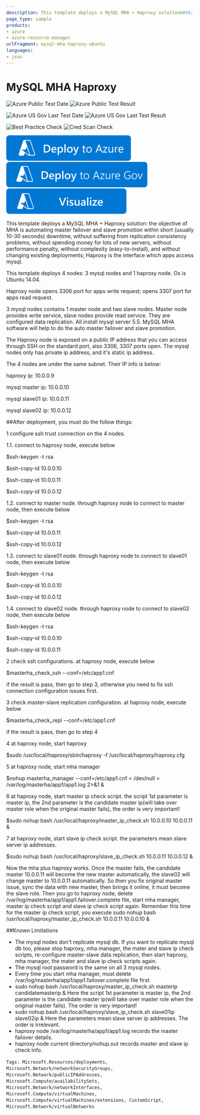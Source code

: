 ```yaml
---
description: This template deploys a MySQL MHA + Haproxy solution&#58;  the objective of MHA is automating master failover and slave promotion within short (usually 10-30 seconds) downtime, without suffering from replication consistency problems, without spending money for lots of new servers, without performance penalty, without complexity (easy-to-install), and without changing existing deployments; Haproxy is the interface which apps access mysql
page_type: sample
products:
- azure
- azure-resource-manager
urlFragment: mysql-mha-haproxy-ubuntu
languages:
- json
---
```

# MySQL MHA Haproxy

![Azure Public Test Date](https://azurequickstartsservice.blob.core.windows.net/badges/application-workloads/mysql/mysql-mha-haproxy-ubuntu/PublicLastTestDate.svg)
![Azure Public Test Result](https://azurequickstartsservice.blob.core.windows.net/badges/application-workloads/mysql/mysql-mha-haproxy-ubuntu/PublicDeployment.svg)

![Azure US Gov Last Test Date](https://azurequickstartsservice.blob.core.windows.net/badges/application-workloads/mysql/mysql-mha-haproxy-ubuntu/FairfaxLastTestDate.svg)
![Azure US Gov Last Test Result](https://azurequickstartsservice.blob.core.windows.net/badges/application-workloads/mysql/mysql-mha-haproxy-ubuntu/FairfaxDeployment.svg)

![Best Practice Check](https://azurequickstartsservice.blob.core.windows.net/badges/application-workloads/mysql/mysql-mha-haproxy-ubuntu/BestPracticeResult.svg)
![Cred Scan Check](https://azurequickstartsservice.blob.core.windows.net/badges/application-workloads/mysql/mysql-mha-haproxy-ubuntu/CredScanResult.svg)

[![Deploy To Azure](https://raw.githubusercontent.com/Azure/azure-quickstart-templates/master/1-CONTRIBUTION-GUIDE/images/deploytoazure.svg?sanitize=true)](https://portal.azure.com/#create/Microsoft.Template/uri/https%3A%2F%2Fraw.githubusercontent.com%2FAzure%2Fazure-quickstart-templates%2Fmaster%2Fapplication-workloads%2Fmysql%2Fmysql-mha-haproxy-ubuntu%2Fazuredeploy.json)
[![Deploy To Azure US Gov](https://raw.githubusercontent.com/Azure/azure-quickstart-templates/master/1-CONTRIBUTION-GUIDE/images/deploytoazuregov.svg?sanitize=true)](https://portal.azure.us/#create/Microsoft.Template/uri/https%3A%2F%2Fraw.githubusercontent.com%2FAzure%2Fazure-quickstart-templates%2Fmaster%2Fapplication-workloads%2Fmysql%2Fmysql-mha-haproxy-ubuntu%2Fazuredeploy.json)
[![Visualize](https://raw.githubusercontent.com/Azure/azure-quickstart-templates/master/1-CONTRIBUTION-GUIDE/images/visualizebutton.svg?sanitize=true)](http://armviz.io/#/?load=https%3A%2F%2Fraw.githubusercontent.com%2FAzure%2Fazure-quickstart-templates%2Fmaster%2Fapplication-workloads%2Fmysql%2Fmysql-mha-haproxy-ubuntu%2Fazuredeploy.json)

This template deploys a MySQL MHA + Haproxy solution:  the objective of MHA is automating master failover and slave promotion within short (usually 10-30 seconds) downtime, without suffering from replication consistency problems, without spending money for lots of new servers, without performance penalty, without complexity (easy-to-install), and without changing existing deployments; Haproxy is the interface which apps access mysql.

This template deploys 4 nodes: 3 mysql nodes and 1 haproxy node. Os is Ubuntu 14.04.

Haproxy node opens 3306 port for apps write request; opens 3307 port for apps read request.

3 mysql nodes contains 1 master node and two slave nodes. Master node provides write service, slave nodes provide read service. They are configured data replication. All install mysql server 5.5. MySQL MHA software will help to do the auto master failover and slave promotion.

The Haproxy node is exposed on a public IP address that you can access through SSH on the standard port, also 3306, 3307 ports open.
The mysql nodes only has private ip address, and it's static ip address.

The 4 nodes are under the same subnet. Their IP info is below:

haproxy ip: 10.0.0.9

mysql master ip: 10.0.0.10

mysql slave01 ip: 10.0.0.11

mysql slave02 ip: 10.0.0.12

##After deployment, you must do the follow things:

1 configure ssh trust connection on the 4 nodes.

1.1. connect to haproxy node, execute below

$ssh-keygen -t rsa

$ssh-copy-id 10.0.0.10

$ssh-copy-id 10.0.0.11

$ssh-copy-id 10.0.0.12

1.2. connect to master node. through haproxy node to connect to master node, then execute below

$ssh-keygen -t rsa

$ssh-copy-id 10.0.0.11

$ssh-copy-id 10.0.0.12

1.3. connect to slave01 node. through haproxy node to connect to slave01 node, then execute below

$ssh-keygen -t rsa

$ssh-copy-id 10.0.0.10

$ssh-copy-id 10.0.0.12

1.4. connect to slave02 node. through haproxy node to connect to slave02 node, then execute below

$ssh-keygen -t rsa

$ssh-copy-id 10.0.0.10

$ssh-copy-id 10.0.0.11

2 check ssh configurations. at haproxy node, execute below

$masterha_check_ssh --conf=/etc/app1.cnf

if the result is pass, then go to step 3, otherwise you need to fix ssh connection configuration issues first.

3 check master-slave replication configuration. at haproxy node, execute below

$masterha_check_repl --conf=/etc/app1.cnf

if the result is pass, then go to step 4

4 at haproxy node, start haproxy

$sudo /usr/local/haproxy/sbin/haproxy -f /usr/local/haproxy/haproxy.cfg

5 at haproxy node, start mha manager

$nohup masterha_manager --conf=/etc/app1.cnf < /dev/null > /var/log/masterha/app1/app1.log 2>&1 &

6 at haproxy node, start master ip check script. the script 1st parameter is master ip, the 2nd parameter is the candidate master ip(will take over master role when the original master fails), the order is very important!

$sudo nohup bash /usr/local/haproxy/master_ip_check.sh 10.0.0.10 10.0.0.11 &

7 at haproxy node, start slave ip check script. the parameters mean slave server ip addresses.

$sudo nohup bash /usr/local/haproxy/slave_ip_check.sh 10.0.0.11 10.0.0.12 &

Now the mha plus haproxy works. Once the master fails, the candidate master 10.0.0.11 will become the new master automatically, the slave02 will change master to 10.0.0.11 automatically. So then you fix original master issue, sync the data with new master, then brings it online, it must become the slave role. Then you go to haproxy node, delete /var/log/masterha/app1/app1.failover.complete file, start mha manager, master ip check script and slave ip check script again. Remember this time for the master ip check script, you execute sudo nohup bash /usr/local/haproxy/master_ip_check.sh 10.0.0.11 10.0.0.10 &

##Known Limitations
- The mysql nodes don't replicate mysql db. If you want to replicate mysql db too, please stop haproxy, mha manager, the mater and slave ip check scripts, re-configure master-slave data replication, then start haproxy, mha manager, the mater and slave ip check scripts again.
- The mysql root password is the same on all 3 mysql nodes.
- Every time you start mha manager, must delete /var/log/masterha/app1/app1.failover.complete file first.
- sudo nohup bash /usr/local/haproxy/master_ip_check.sh masterip candidatemasterip &     Here the script 1st parameter is master ip, the 2nd parameter is the candidate master ip(will take over master role when the original master fails). The order is very important!
- sudo nohup bash /usr/local/haproxy/slave_ip_check.sh slave01ip slave02ip &    Here the parameters mean slave server ip addresses. The order is irrelevant.
- haproxy node /var/log/masterha/app1/app1.log records the master failover details.
- haproxy node current directory/nohup.out records master and slave ip check info.

`Tags: Microsoft.Resources/deployments, Microsoft.Network/networkSecurityGroups, Microsoft.Network/publicIPAddresses, Microsoft.Compute/availabilitySets, Microsoft.Network/networkInterfaces, Microsoft.Compute/virtualMachines, Microsoft.Compute/virtualMachines/extensions, CustomScript, Microsoft.Network/virtualNetworks`
